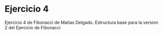 ﻿Ejercicio 4
===========
Ejercicio 4 de Fibonacci de Matias Delgado.
Estructura base para la version 2 del Ejercicio de Fibonacci
